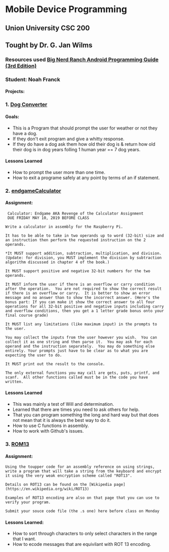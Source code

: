 # Mobile Device Programming
## Union University CSC 200
## Tought by Dr. G. Jan Wilms
### Resources used [Big Nerd Ranch Android Programming Guide (3rd Edition)](https://www.bignerdranch.com/books/android-programming/)
### Student: Noah Franck
#### Projects:
### 1. [Dog Converter](dogConverter.s)
#### Goals:
* This is a Program that should prompt the user for weather or not they have a dog.
* If they don't exit program and give a whitty response.
* If they do have a dog ask them how old their dog is & return how old their dog is in dog years folling 1 human year == 7 dog years.
#### Lessons Learned
* How to prompt the user more than one time.
* How to exit a programe safely at any point by terms of an if statement.
### 2. [endgameCalculator](endgameCalculator.s)
#### Assignment:
     Calculator: Endgame AKA Revenge of the Calculator Assignment
     DUE FRIDAY MAY 10, 2019 BEFORE CLASS

    Write a calculator in assembly for the Raspberry Pi.

    It has to be able to take in two operands up to word (32-bit) size and an instruction then perform the requested instruction on the 2 operands.  

    *It MUST support addition, subtraction, multiplication, and division.  (Update: for division, you MUST implement the division by subtraction algorithm discussed in chapter 4 of the book.)

    It MUST support positive and negative 32-bit numbers for the two operands.

    It MUST inform the user if there is an overflow or carry condition after the operation.  You are not required to show the correct result if there is an overflow or carry.  It is better to show an error message and no answer than to show the incorrect answer. (Here's the bonus part: If you can make it show the correct answer to all four operations for all 32-bit positive and negative inputs including carry and overflow conditions, then you get a 1 letter grade bonus onto your final course grade)

    It MUST list any limitations (like maximum input) in the prompts to the user.

    You may collect the inputs from the user however you wish.  You can collect it as one string and then parse it.  You may ask for each operand and the instruction separately.  You may do something else entirely. Your prompts just have to be clear as to what you are expecting the user to do.

    It MUST print out the result to the console.

    The only external functions you may call are gets, puts, printf, and scanf.  All other functions called must be in the code you have written.
#### Lessons Learned
* This was mainly a test of Will and determination.
* Learned that there are times you need to ask others for help.
* That you can program something the long and hard way but that does not mean that it is always the best way to do it.
* How to use C functions in assembly.
* How to work with Github's issues.
### 3. [ROM13](ROM13.s)
#### Assignment:
    Using the toupper code for an assembly reference on using strings, write a program that will take a string from the keyboard and encrypt it using the very weak encryption scheme called "ROT13".

    Details on ROT13 can be found on the [Wikipedia page](https://en.wikipedia.org/wiki/ROT13)

    Examples of ROT13 encoding are also on that page that you can use to verify your program.

    Submit your souce code file (the .s one) here before class on Monday
#### Lessons Learned:
* How to sort through characters to only select characters in the range that I want.
* How to ecode messages that are equivilant with ROT 13 encoding.
